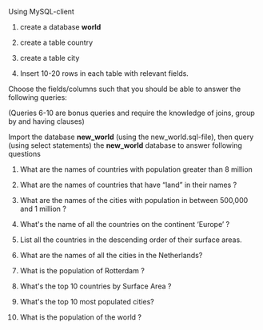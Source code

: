 Using MySQL-client 

1. create a database **world**

2. create a table country

3. create a table city 

4. Insert 10-20 rows in each table with relevant fields. 

Choose the fields/columns such that you should be able to answer the following queries:

(Queries 6-10 are bonus queries and require the knowledge of joins, group by and having clauses)

Import the database **new_world** (using the new_world.sql-file), 
then query (using select statements) the **new_world** database to answer following questions

1. What are the names of countries with population greater than 8 million

2. What are the names of countries that have “land” in their names ?

3. What are the names of the cities with population in between 500,000 and 1 million ?

4. What's the name of all the countries on the continent ‘Europe’ ?

5. List all the countries in the descending order of their surface areas.

6. What are the names of all the cities in the Netherlands?

7. What is the population of Rotterdam ?

8. What's the top 10 countries by Surface Area ?

9. What's the top 10 most populated cities?

10. What is the population of the world ?
